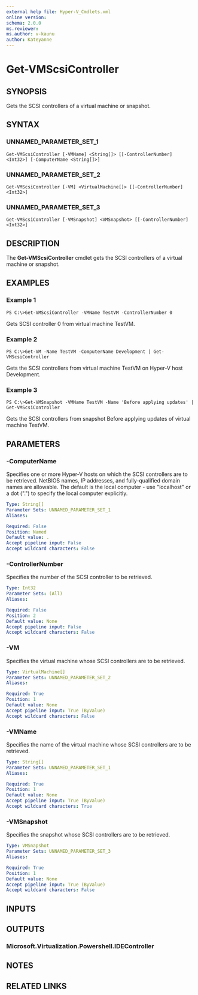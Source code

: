 ```yaml
---
external help file: Hyper-V_Cmdlets.xml
online version: 
schema: 2.0.0
ms.reviewer:
ms.author: v-kaunu
author: Kateyanne
---
```


# Get-VMScsiController

## SYNOPSIS
Gets the SCSI controllers of a virtual machine or snapshot.

## SYNTAX

### UNNAMED_PARAMETER_SET_1
```
Get-VMScsiController [-VMName] <String[]> [[-ControllerNumber] <Int32>] [-ComputerName <String[]>]
```

### UNNAMED_PARAMETER_SET_2
```
Get-VMScsiController [-VM] <VirtualMachine[]> [[-ControllerNumber] <Int32>]
```

### UNNAMED_PARAMETER_SET_3
```
Get-VMScsiController [-VMSnapshot] <VMSnapshot> [[-ControllerNumber] <Int32>]
```

## DESCRIPTION
The **Get-VMScsiController** cmdlet gets the SCSI controllers of a virtual machine or snapshot.

## EXAMPLES

### Example 1
```
PS C:\>Get-VMScsiController -VMName TestVM -ControllerNumber 0
```

Gets SCSI controller 0 from virtual machine TestVM.

### Example 2
```
PS C:\>Get-VM -Name TestVM -ComputerName Development | Get-VMScsiController
```

Gets the SCSI controllers from virtual machine TestVM on Hyper-V host Development.

### Example 3
```
PS C:\>Get-VMSnapshot -VMName TestVM -Name 'Before applying updates' | Get-VMScsiController
```

Gets the SCSI controllers from snapshot Before applying updates of virtual machine TestVM.

## PARAMETERS

### -ComputerName
Specifies one or more Hyper-V hosts on which the SCSI controllers are to be retrieved.
NetBIOS names, IP addresses, and fully-qualified domain names are allowable.
The default is the local computer - use "localhost" or a dot (".") to specify the local computer explicitly.

```yaml
Type: String[]
Parameter Sets: UNNAMED_PARAMETER_SET_1
Aliases: 

Required: False
Position: Named
Default value: .
Accept pipeline input: False
Accept wildcard characters: False
```

### -ControllerNumber
Specifies the number of the SCSI controller to be retrieved.

```yaml
Type: Int32
Parameter Sets: (All)
Aliases: 

Required: False
Position: 2
Default value: None
Accept pipeline input: False
Accept wildcard characters: False
```

### -VM
Specifies the virtual machine whose SCSI controllers are to be retrieved.

```yaml
Type: VirtualMachine[]
Parameter Sets: UNNAMED_PARAMETER_SET_2
Aliases: 

Required: True
Position: 1
Default value: None
Accept pipeline input: True (ByValue)
Accept wildcard characters: False
```

### -VMName
Specifies the name of the virtual machine whose SCSI controllers are to be retrieved.

```yaml
Type: String[]
Parameter Sets: UNNAMED_PARAMETER_SET_1
Aliases: 

Required: True
Position: 1
Default value: None
Accept pipeline input: True (ByValue)
Accept wildcard characters: True
```

### -VMSnapshot
Specifies the snapshot whose SCSI controllers are to be retrieved.

```yaml
Type: VMSnapshot
Parameter Sets: UNNAMED_PARAMETER_SET_3
Aliases: 

Required: True
Position: 1
Default value: None
Accept pipeline input: True (ByValue)
Accept wildcard characters: False
```

## INPUTS

## OUTPUTS

### Microsoft.Virtualization.Powershell.IDEController

## NOTES

## RELATED LINKS



